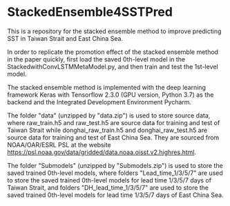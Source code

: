 # StackedEnsemble4SSTPred
This is a repository for the stacked ensemble method to improve predicting SST in Taiwan Strait and East China Sea.

In order to replicate the promotion effect of the stacked ensemble method in the paper quickly, first load the saved 0th-level model in the StackedwithConvLSTMMetaModel.py, and then train and test the 1st-level model.

The stacked ensemble method is implemented with the deep learning framework Keras with Tensorflow 2.3.0 (GPU version, Python 3.7) as the backend and the Integrated Development Environment Pycharm.

The folder "data" (unzipped by "data.zip") is used to store source data, where raw_train.h5 and raw_test.h5 are source data for training and test of Taiwan Strait while donghai_raw_train.h5 and donghai_raw_test.h5 are source data for training and test of East China Sea. They are sourced from NOAA/OAR/ESRL PSL at the website https://psl.noaa.gov/data/gridded/data.noaa.oisst.v2.highres.html.

The folder "Submodels" (unzipped by "Submodels.zip") is used to store the saved trained 0th-level models, where folders "Lead_time_1/3/5/7" are used to store the saved trained 0th-level models for lead time 1/3/5/7 days of Taiwan Strait, and folders "DH_lead_time_1/3/5/7" are used to store the saved trained 0th-level models for lead time 1/3/5/7 days of East China Sea.
